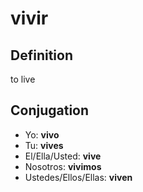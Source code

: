 # vivir

## Definition
to live

## Conjugation

- Yo: **vivo**
- Tu: **vives**
- El/Ella/Usted: **vive**
- Nosotros: **vivimos**
- Ustedes/Ellos/Ellas: **viven**